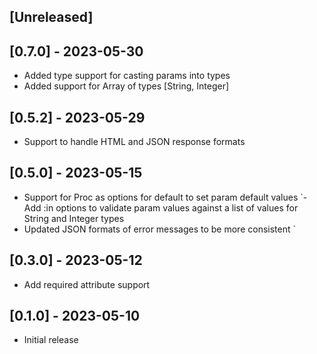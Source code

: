 ## [Unreleased]

## [0.7.0] - 2023-05-30

- Added type support for casting params into types
- Added support for Array of types [String, Integer]

## [0.5.2] - 2023-05-29

- Support to handle HTML and JSON response formats

## [0.5.0] - 2023-05-15

- Support for Proc as options for default to set param default values
`- Add :in options to validate param values against a list of values for String and Integer types
- Updated JSON formats of error messages to be more consistent
`
## [0.3.0] - 2023-05-12

- Add required attribute support

## [0.1.0] - 2023-05-10

- Initial release
